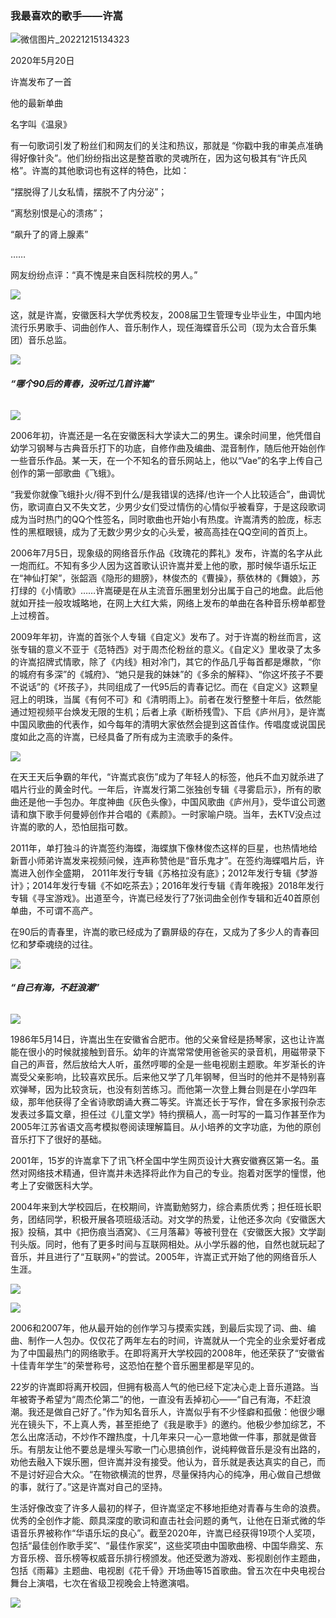 ###                																																			我最喜欢的歌手——许嵩

![微信图片_20221215134323](C:\Users\0.0\Desktop\新建文件夹\images\微信图片_20221215134323.jpg)

2020年5月20日

许嵩发布了一首

他的最新单曲

名字叫《温泉》



有一句歌词引发了粉丝们和网友们的关注和热议，那就是 “你戳中我的审美点准确得好像针灸”。他们纷纷指出这是整首歌的灵魂所在，因为这句极其有“许氏风格”。许嵩的其他歌词也有这样的特色，比如： 



“摆脱得了儿女私情，摆脱不了内分泌”；

“离愁别恨是心的溃疡”；

“飙升了的肾上腺素”

……



网友纷纷点评：“真不愧是来自医科院校的男人。”

![](C:\Users\0.0\Desktop\新建文件夹\images\微信图片_20221215134458.png)

这，就是许嵩，安徽医科大学优秀校友，2008届卫生管理专业毕业生，中国内地流行乐男歌手、词曲创作人、音乐制作人，现任海蝶音乐公司（现为太合音乐集团）音乐总监。

![](C:\Users\0.0\Desktop\新建文件夹\images\微信图片_20221215134812.jpg)

###### **“哪个90后的青春，没听过几首许嵩”**

![](C:\Users\0.0\Desktop\新建文件夹\images\微信图片_20221215134953.png)

2006年初，许嵩还是一名在安徽医科大学读大二的男生。课余时间里，他凭借自幼学习钢琴与古典音乐打下的功底，自修作曲及编曲、混音制作，随后他开始创作一些音乐作品。某一天，在一个不知名的音乐网站上，他以“Vae”的名字上传自己创作的第一部歌曲《飞蛾》。

“我爱你就像飞蛾扑火/得不到什么/是我错误的选择/也许一个人比较适合”，曲调忧伤，歌词直白又不失文艺，少男少女们受过情伤的心情似乎被看穿，于是这段歌词成为当时热门的QQ个性签名，同时歌曲也开始小有热度。许嵩清秀的脸庞，标志性的黑框眼镜，成为了无数少男少女的心头爱，被高高挂在QQ空间的首页上。

2006年7月5日，现象级的网络音乐作品《玫瑰花的葬礼》发布，许嵩的名字从此一炮而红。不知有多少人因为这首歌认识许嵩并爱上他的歌，那时候华语乐坛正在“神仙打架”，张韶涵《隐形的翅膀》，林俊杰的《曹操》，蔡依林的《舞娘》，苏打绿的《小情歌》……许嵩硬是在从主流音乐圈里划分出属于自己的地盘。此后他就如开挂一般攻城略地，在网上大红大紫，网络上发布的单曲在各种音乐榜单都登上过榜首。

2009年年初，许嵩的首张个人专辑《自定义》发布了。对于许嵩的粉丝而言，这张专辑的意义不亚于《范特西》对于周杰伦粉丝的意义。《自定义》里收录了太多的许嵩招牌式情歌，除了《内线》相对冷门，其它的作品几乎每首都是爆款，“你的城府有多深”的《城府》、“她只是我的妹妹”的《多余的解释》、“你这坏孩子不要不说话”的《坏孩子》，共同组成了一代95后的青春记忆。而在《自定义》这颗皇冠上的明珠，当属《有何不可》和《清明雨上》。前者在发行整整十年后，依然能通过短视频平台焕发无限的生机；后者上承《断桥残雪》、下启《庐州月》，是许嵩中国风歌曲的代表作，如今每年的清明大家依然会提到这首佳作。传唱度或说国民度如此之高的许嵩，已经具备了所有成为主流歌手的条件。

![](C:\Users\0.0\Desktop\新建文件夹\images\微信图片_20221215135038.png)

在天王天后争霸的年代，“许嵩式哀伤”成为了年轻人的标签，他兵不血刃就杀进了唱片行业的黄金时代。一年后，许嵩发行第二张独创专辑《寻雾启示》，所有的歌曲还是他一手包办。年度神曲《灰色头像》，中国风歌曲《庐州月》，受华谊公司邀请和旗下歌手何曼婷创作并合唱的《素颜》。一时家喻户晓。当年，去KTV没点过许嵩的歌的人，恐怕屈指可数。

2011年，单打独斗的许嵩签约海蝶，海蝶旗下像林俊杰这样的巨星，也热情地给新晋小师弟许嵩发来视频问候，连声称赞他是“音乐鬼才”。在签约海蝶唱片后，许嵩进入创作全盛期， 2011年发行专辑《苏格拉没有底》；2012年发行专辑《梦游计》；2014年发行专辑《不如吃茶去》；2016年发行专辑《青年晚报》2018年发行专辑《寻宝游戏》。出道至今，许嵩已经发行了7张词曲全创作专辑和近40首原创单曲，不可谓不高产。

在90后的青春里，许嵩的歌已经成为了霸屏级的存在，又成为了多少人的青春回忆和梦牵魂绕的过往。

![](C:\Users\0.0\Desktop\新建文件夹\images\微信图片_20221215135146.jpg)

###### **“自己有海，不赶浪潮”**

![](C:\Users\0.0\Desktop\新建文件夹\images\微信图片_20221215135538.jpg)

1986年5月14日，许嵩出生在安徽省合肥市。他的父亲曾经是扬琴家，这也让许嵩能在很小的时候就接触到音乐。幼年的许嵩常常使用爸爸买的录音机，用磁带录下自己的声音，然后放给大人听，虽然哼唧的全是一些电视剧主题歌。年岁渐长的许嵩受父亲影响，比较喜欢民乐。后来他又学了几年钢琴，但当时的他并不是特别喜欢弹琴，因为比较贪玩，也没有刻苦练习。而他第一次登上舞台则是在小学四年级，那年他获得了全省诗歌朗诵大赛二等奖。许嵩还长于写作，曾在多家报刊杂志发表过多篇文章，担任过《儿童文学》特约撰稿人，高一时写的一篇习作甚至作为2005年江苏省语文高考模拟卷阅读理解篇目。从小培养的文字功底，为他的原创音乐打下了很好的基础。

2001年，15岁的许嵩拿下了讯飞杯全国中学生网页设计大赛安徽赛区第一名。虽然对网络技术精通，但许嵩并未选择将此作为自己的专业。抱着对医学的憧憬，他考上了安徽医科大学。

2004年来到大学校园后，在校期间，许嵩勤勉努力，综合素质优秀；担任班长职务，团结同学，积极开展各项班级活动。对文学的热爱，让他还多次向《安徽医大报》投稿，其中《把伤痕当酒窝》、《三月落幕》等被刊登在《安徽医大报》文学副刊头版。同时，他有了更多时间与互联网相处。从小学乐器的他，自然也就玩起了音乐，并且进行了“互联网+”的尝试。2005年，许嵩正式开始了他的网络音乐人生涯。

![](C:\Users\0.0\Desktop\新建文件夹\images\微信图片_20221215135656.jpg)

![](C:\Users\0.0\Desktop\新建文件夹\images\微信图片_20221215135759.jpg)

2006和2007年，他从最开始的创作学习与摸索实践，到最后实现了词、曲、编曲、制作一人包办。仅仅花了两年左右的时间，许嵩就从一个完全的业余爱好者成为了中国最热门的网络歌手。在即将离开大学校园的2008年，他还荣获了“安徽省十佳青年学生”的荣誉称号，这恐怕在整个音乐圈里都是罕见的。

22岁的许嵩即将离开校园，但拥有极高人气的他已经下定决心走上音乐道路。当年被寄予希望为“周杰伦第二”的他，一直没有丢掉初心——“自己有海，不赶浪潮。我还是做自己好了。”作为知名音乐人，许嵩似乎有不少怪癖和孤傲：他很少曝光在镜头下，不上真人秀，甚至拒绝了《我是歌手》的邀约。他极少参加综艺，不怎么出席活动，不炒作不蹭热度，十几年来只一心一意地做一件事，那就是做音乐。有朋友让他不要总是埋头写歌一门心思搞创作，说纯粹做音乐是没有出路的，劝他去融入下娱乐圈，但许嵩并没有接受。他认为，音乐就是表达真实的自己，而不是讨好迎合大众。“在物欲横流的世界，尽量保持内心的纯净，用心做自己想做的事，就行了。”这是许嵩对自己的坚持。

生活好像改变了许多人最初的样子，但许嵩坚定不移地拒绝对青春与生命的浪费。优秀的全创作才能、颇具深度的歌词和直击社会问题的勇气，让他在日渐式微的华语音乐界被称作“华语乐坛的良心”。截至2020年，许嵩已经获得19项个人奖项，包括“最佳创作歌手奖”、“最佳作家奖”，这些奖项由中国歌曲榜、中国华鼎奖、东方音乐榜、音乐榜等权威音乐排行榜颁发。他还受邀为游戏、影视剧创作主题曲，包括《雨幕》主题曲、电视剧《花千骨》开场曲等15首歌曲。曾五次在中央电视台舞台上演唱，七次在省级卫视晚会上特邀演唱。

![](C:\Users\0.0\Desktop\新建文件夹\images\微信图片_20221215135852.jpg)